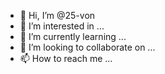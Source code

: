 - 👋 Hi, I’m @25-von
- 👀 I’m interested in ...
- 🌱 I’m currently learning ...
- 💞️ I’m looking to collaborate on ...
- 📫 How to reach me ...

<!---
25-von/25-von is a ✨ special ✨ repository because its `README.md` (this file) appears on your GitHub profile.
You can click the Preview link to take a look at your changes.
--->

